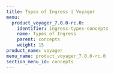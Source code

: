 ```yaml
---
title: Types of Ingress | Voyager
menu:
  product_voyager_7.0.0-rc.0:
    identifier: ingress-types-concepts
    name: Types of Ingress
    parent: concepts
    weight: 15
product_name: voyager
menu_name: product_voyager_7.0.0-rc.0
section_menu_id: concepts
---
```

